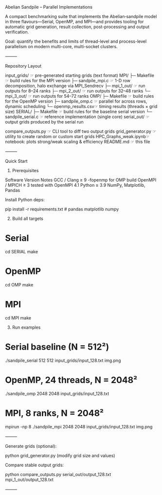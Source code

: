 Abelian Sandpile – Parallel Implementations

A compact benchmarking suite that implements the Abelian‐sandpile model in three flavours—Serial, OpenMP, and MPI—and provides tooling for automatic grid generation, result collection, post-processing and output verification.

Goal: quantify the benefits and limits of thread-level and process-level parallelism on modern multi-core, multi-socket clusters.

⸻

Repository Layout

input_grids/ ☞ pre-generated starting grids (text format)
MPI/
├─ Makefile ☞ build rules for the MPI version
├─ sandpile_mpi.c ☞ 1-D row decomposition, halo exchange via MPI_Sendrecv
├─ mpi_1_out/ ☞ run outputs for 8–24 ranks
├─ mpi_2_out/ ☞ run outputs for 32–48 ranks
└─ mpi_3_out/ ☞ run outputs for 54–72 ranks
OMP/
├─ Makefile ☞ build rules for the OpenMP version
├─ sandpile_omp.c ☞ parallel for across rows, dynamic scheduling
└─ openmp_results.csv☞ timing results (threads × grid size)
SERIAL/
├─ Makefile ☞ build rules for the baseline serial version
└─ sandpile_serial.c ☞ reference implementation (single core)
serial_out/ ☞ output grids produced by the serial run

compare_outputs.py ☞ CLI tool to diff two output grids
grid_generator.py ☞ utility to create random or custom start grids
HPC_Graphs_weak.ipynb☞ notebook: plots strong/weak scaling & efficiency
README.md ☞ this file

⸻

Quick Start

1. Prerequisites

Software Version Notes
GCC / Clang ≥ 9 -fopenmp for OMP build
OpenMPI / MPICH ≥ 3 tested with OpenMPI 4.1
Python ≥ 3.9 NumPy, Matplotlib, Pandas

Install Python deps:

pip install -r requirements.txt # pandas matplotlib numpy

2. Build all targets

# Serial

cd SERIAL
make

# OpenMP

cd OMP
make

# MPI

cd MPI
make

3. Run examples

# Serial baseline (N = 512²)

./sandpile_serial 512 512 input_grids/input_128.txt img.png

# OpenMP, 24 threads, N = 2048²

./sandpile_omp 2048 2048 input_grids/input_128.txt

# MPI, 8 ranks, N = 2048²

mpirun -np 8 ./sandpile_mpi 2048 2048 input_grids/input_128.txt img.png

⸻

Generate grids (optional):

python grid_generator.py (modify grid size and values)

Compare stable output grids:

python compare_outputs.py serial_out/output_128.txt mpi_1_out/output_128.txt

⸻
